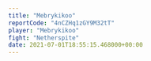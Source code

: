 ```yaml
---
title: "Mebrykikoo"
reportCode: "4nCZHq1zGY9M32tT"
player: "Mebrykikoo"
fight: "Netherspite"
date: 2021-07-01T18:55:15.468000+00:00
---
```

